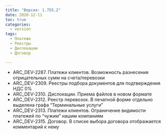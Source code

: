 ```yaml
---
title: "Версия: 1.755.2"
date: 2020-12-11
toc: true
categories:
  - version
tags:
  - Платежи
  - Реестры
  - Дислокации
  - Договор

---
```


-   ARC_DEV-2287. Платежи клиентов. Возможность разнесения отрицательных сумм на счета/перевозки
-   ARC_DEV-2309. Реестры подбора документов для подтверждения НДС 0%
-   ARC_DEV-2310. Дислокации. Приема файлов в новом формате
-   ARC_DEV-2312. Реестр перевозок. В печатной форме отдельно выделена графа “Терминальные услуги”
-   ARC_DEV-2313. Платежи клиентов. Ограничение видимости платежей по “чужим” нашим компаниям
-   ARC_DEV-2315. Договор. В списке выбора договора отображается комментарий к нему
